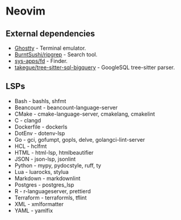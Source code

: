 # Neovim

## External dependencies

- [Ghostty](https://ghostty.org/) - Terminal emulator.
- [BurntSushi/ripgrep](https://github.com/BurntSushi/ripgrep) - Search tool.
- [sys-apps/fd](https://github.com/sharkdp/fd) - Finder.
- [takegue/tree-sitter-sql-bigquery](https://github.com/takegue/tree-sitter-sql-bigquery) - GoogleSQL tree-sitter parser.

## LSPs

- Bash - bashls, shfmt
- Beancount - beancount-language-server
- CMake - cmake-language-server, cmakelang, cmakelint
- C - clangd
- Dockerfile - dockerls
- DotEnv - dotenv-lsp
- Go - gci, gofumpt, gopls, delve, golangci-lint-server
- HCL - hclfmt
- HTML - html-lsp, htmlbeautifier
- JSON - json-lsp, jsonlint
- Python - mypy, pydocstyle, ruff, ty
- Lua - luarocks, stylua
- Markdown - markdownlint
- Postgres - postgres_lsp
- R - r-languageserver, prettierd
- Terraform - terraformls, tflint
- XML - xmlformatter
- YAML - yamlfix

